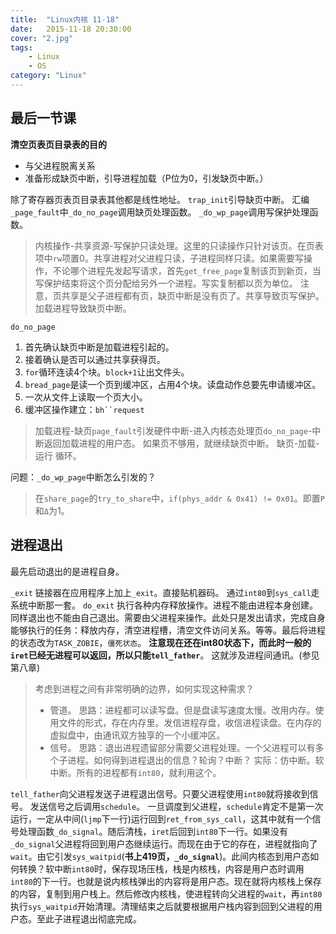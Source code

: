 ```yaml
---
title:  "Linux内核 11-18"
date:   2015-11-18 20:30:00
cover: "2.jpg"
tags:
    - Linux
    - OS
category: "Linux"
---
```


##  最后一节课

**清空页表页目录表的目的**
* 与父进程脱离关系
* 准备形成缺页中断，引导进程加载（P位为0，引发缺页中断。）

除了寄存器页表页目录表其他都是线性地址。
`trap_init`引导缺页中断。
汇编`_page_fault`中`_do_no_page`调用缺页处理函数。
`_do_wp_page`调用写保护处理函数。

> 内核操作-共享资源-写保护只读处理。这里的只读操作只针对该页。在页表项中`rw`项置0。共享进程对父进程只读，子进程同样只读。如果需要写操作，不论哪个进程先发起写请求，首先`get_free_page`复制该页到新页，当写保护结束将这个页分配给另外一个进程。写实复制都以页为单位。
> 注意，页共享是父子进程都有页，缺页中断是没有页了。共享导致页写保护。加载进程导致缺页中断。

`do_no_page`
1. 首先确认缺页中断是加载进程引起的。
2. 接着确认是否可以通过共享获得页。
3. `for`循环连读4个块。`block+1`让出文件头。
4. `bread_page`是读一个页到缓冲区，占用4个块。读盘动作总要先申请缓冲区。
5. 一次从文件上读取一个页大小。
6. 缓冲区操作建立：`bh``request`

> 加载进程-缺页`page_fault`引发硬件中断-进入内核态处理页`do_no_page`-中断返回加载进程的用户态。
> 如果页不够用，就继续缺页中断。
> 缺页-加载-运行 循环。

问题：`_do_wp_page`中断怎么引发的？
> 在`share_page`的`try_to_share`中，`if(phys_addr & 0x41) != 0x01`。即置`P`和`Δ`为1。

## 进程退出
最先启动退出的是进程自身。

`_exit`
链接器在应用程序上加上`_exit`。直接贴机器码。
通过`int80`到`sys_call`走系统中断那一套。
`do_exit`
执行各种内存释放操作。进程不能由进程本身创建。同样退出也不能由自己退出。需要由父进程来操作。此处只是发出请求，完成自身能够执行的任务：释放内存，清空进程槽，清空文件访问关系。等等。最后将进程的状态改为`TASK_ZOBIE`，`僵死状态`。
**注意现在还在int80状态下，而此时一般的`iret`已经无进程可以返回，所以只能`tell_father`**。
这就涉及进程间通讯。(参见第八章)
> 考虑到进程之间有非常明确的边界，如何实现这种需求？
> * 管道。
> 思路：进程都可以读写盘。但是盘读写速度太慢。改用内存。使用文件的形式，存在内存里。发信进程存盘，收信进程读盘。在内存的虚拟盘中，由通讯双方独享的一个小缓冲区。
> * 信号。
> 思路：退出进程遗留部分需要父进程处理。一个父进程可以有多个子进程。如何得到进程退出的信息？轮询？中断？
> 实际：仿中断。软中断。所有的进程都有`int80`，就利用这个。

`tell_father`向父进程发送子进程退出信号。只要父进程使用`int80`就将接收到信号。
发送信号之后调用`schedule`。
一旦调度到父进程，`schedule`肯定不是第一次运行，一定从中间(`ljmp`下一行)运行回到`ret_from_sys_call`，这其中就有一个信号处理函数`_do_signal`。随后清栈，`iret`后回到`int80`下一行。如果没有`_do_signal`父进程将回到用户态继续运行。而现在由于它的存在，进程就指向了`wait`。由它引发`sys_waitpid`(**书上419页，`_do_signal`**)。此间内核态到用户态如何转换？软中断`int80`时，保存现场压栈，栈是内核栈，内容是用户态时调用`int80`的下一行。也就是说内核栈弹出的内容将是用户态。现在就将内核栈上保存的内容，复制到用户栈上。然后修改内核栈，使进程转向父进程的`wait`，再`int80`执行`sys_waitpid`开始清理。清理结束之后就要根据用户栈内容到回到父进程的用户态。至此子进程退出彻底完成。
